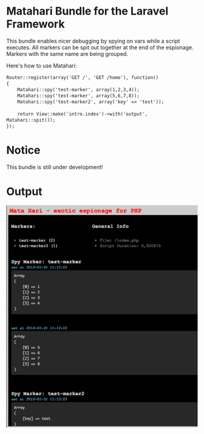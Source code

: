 Matahari Bundle for the Laravel Framework
=======================================

This bundle enables nicer debugging by spying on vars while a script executes. All markers can be spit out together at the end of the espionage. Markers with the same name are being grouped.

Here's how to use Matahari:

    Router::register(array('GET /', 'GET /home'), function()
    {
        Matahari::spy('test-marker', array(1,2,3,4));
        Matahari::spy('test-marker', array(5,6,7,8));
        Matahari::spy('test-marker2', array('key' => 'test'));

        return View::make('intro.index')->with('output', Matahari::spit());
    });

    
Notice
=======
This bundle is still under development!


Output
=======
![Matahari Screenshot](https://github.com/mooseware/matahari/raw/master/screenshots/matahari.png)